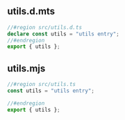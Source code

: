 ## utils.d.mts

```ts
//#region src/utils.d.ts
declare const utils = "utils entry";
//#endregion
export { utils };
```

## utils.mjs

```js
//#region src/utils.ts
const utils = "utils entry";

//#endregion
export { utils };
```
